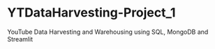 # YTDataHarvesting-Project_1
YouTube Data Harvesting and Warehousing using SQL, MongoDB and Streamlit
